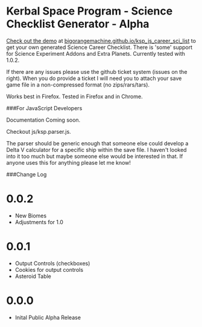 Kerbal Space Program - Science Checklist Generator - Alpha
======================
[Check out the demo](http://bigorangemachine.github.io/ksp_js_career_sci_list) at [bigorangemachine.github.io/ksp_js_career_sci_list](http://bigorangemachine.github.io/ksp_js_career_sci_list) to get your own generated Science Career Checklist.  There is 'some' support for Science Experiment Addons and Extra Planets.  Currently tested with 1.0.2.

If there are any issues please use the github ticket system (issues on the right).  When you do provide a ticket I will need you to attach your save game file in a non-compressed format (no zips/rars/tars).

Works best in Firefox.  Tested in Firefox and in Chrome.

###For JavaScript Developers

Documentation Coming soon.  

Checkout js/ksp.parser.js.  

The parser should be generic enough that someone else could develop a Delta V calculator for a specific ship within the save file.  I haven't looked into it too much but maybe someone else would be interested in that.  If anyone uses this for anything please let me know!



###Change Log

0.0.2
==================
- New Biomes
- Adjustments for 1.0

0.0.1
==================
- Output Controls (checkboxes)
- Cookies for output controls
- Asteroid Table

0.0.0
==================
- Inital Public Alpha Release